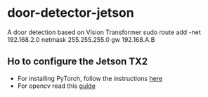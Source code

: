 # door-detector-jetson
A door detection based on Vision Transformer
sudo route add -net 192.168.2.0 netmask 255.255.255.0 gw 192.168.A.B

## Ho to configure the Jetson TX2
* For installing PyTorch, follow the instructions [here](https://forums.developer.nvidia.com/t/pytorch-for-jetson/72048)
* For opencv read this [guide](https://gist.github.com/Ayke/e50ed29b32bfa521474487681807d17b)